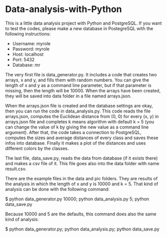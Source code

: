 # Data-analysis-with-Python

This is a little data analysis project with Python and PostgreSQL. If you want to test the codes, please make a new database in PostegreSQL with the following instructions:
- Username: myrole
- Password: myrole
- Host: localhost
- Port: 5432
- Database: mr

The very first file is data_generator.py. It includes a code that creates two arrays, x and y, and fills them with random numbers. You can give the length of x and y as a command line parameter, but if that parameter is missing, then the length will be 10000. When the arrays have been created, they will be saved into data folder in a file named arrays.json.

When the arrays.json file is created and the database settings are okay, then you can run the code in data_analysis.py. This code reads the file arrays.json, computes the Euclidean distance from (0, 0) for every (x, y) in arrays.json file and completes k means algorithm with default k = 5 (you can change the value of k by giving the new value as a command line argument). After that, the code takes a connection to PostgreSQL, computes the sizes and average distances of every class and saves these infos into database. Finally it makes a plot of the distances and uses different colors by the classes.

The last file, data_save.py, reads the data from database (if it exists there) and makes a csv file of it. This file goes also into the data folder with name result.csv.

There are the example files in the data and pic folders. They are results of the analysis in which the length of x and y is 10000 and k = 5. That kind of analysis can be done with the following command:

$ python data_generator.py 10000; python data_analysis.py 5; python data_save.py

Because 10000 and 5 are the defaults, this command does also the same kind of analysis:

$ python data_generator.py; python data_analysis.py; python data_save.py

